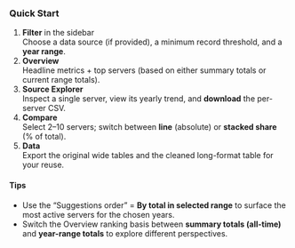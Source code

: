 ### Quick Start

1. **Filter** in the sidebar  
   Choose a data source (if provided), a minimum record threshold, and a **year range**.
2. **Overview**  
   Headline metrics + top servers (based on either summary totals or current range totals).
3. **Source Explorer**  
   Inspect a single server, view its yearly trend, and **download** the per-server CSV.
4. **Compare**  
   Select 2–10 servers; switch between **line** (absolute) or **stacked share** (% of total).
5. **Data**  
   Export the original wide tables and the cleaned long-format table for your reuse.

#### Tips
- Use the “Suggestions order” = **By total in selected range** to surface the most active servers for the chosen years.
- Switch the Overview ranking basis between **summary totals (all-time)** and **year-range totals** to explore different perspectives.
